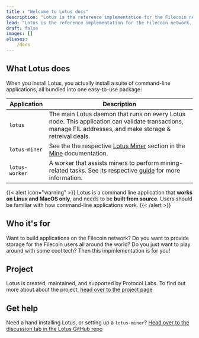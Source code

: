 ```yaml
---
title : "Welcome to Lotus docs"
description: "Lotus is the reference implementation for the Filecoin network. It is written in Go, and is maintained by the Protocol Labs team. This website contains all the information you need to spin up a Lotus node, become a Filecoin storage provider, or just tinker around with the Filecoin network!"
lead: "Lotus is the reference implementation for the Filecoin network. It is written in Go, and is maintained by the Protocol Labs team. This website contains all the information you need to spin up a Lotus node, become a Filecoin storage provider, or just tinker around with the Filecoin network!"
draft: false
images: []
aliases:
    /docs
---
```


## What Lotus does

When you install Lotus, you actually install a suite of command-line applications, all bundled into one easy-to-use package:

| Application | Description |
| --- | --- |
| `lotus` | The main Lotus daemon that runs on every Lotus node. This application can validate transactions, manage FIL addresses, and make storage & retreival deals. |
| `lotus-miner` | See the the respective [Lotus Miner](../../mine/lotus/README.md) section in the [Mine](../../mine/README.md) documentation. |
| `lotus-worker` | A worker that assists miners to perform mining-related tasks. See its respective [guide](../../mine/lotus/seal-workers.md) for more information. |

{{< alert icon="warning" >}}
Lotus is a command line application that **works on Linux and MacOS only**, and needs to be **built from source**. Users should be familiar with how command-line applications work.
{{< /alert >}}

## Who it's for

Want to build applications on the Filecoin network? Do you want to provide storage for the Filecoin users all around the world? Do you just want to play around with some cool tech? Then this impmlementation is for you!

## Project

Lotus is created, maintained, and supported by Protocol Labs. To find out more about about the project, [head over to the project page](/about/project)

## Get help

Need a hand installing Lotus, or setting up a `lotus-miner`? [Head over to the discussion tab in the Lotus GitHub repo](#)
